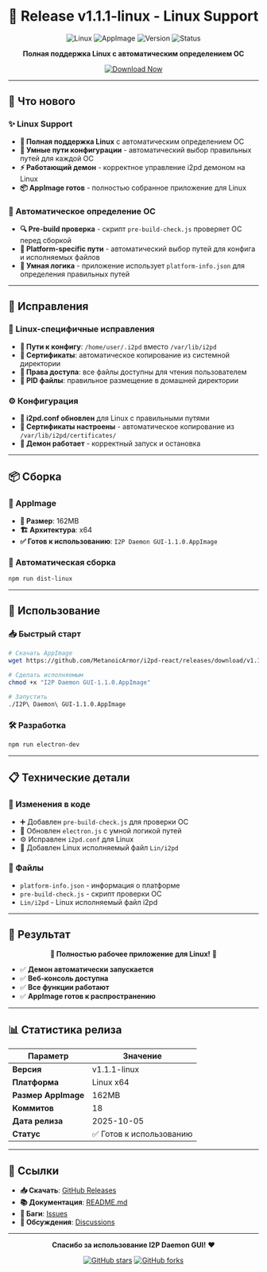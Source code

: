 # 🎉 Release v1.1.1-linux - Linux Support

<div align="center">

![Linux](https://img.shields.io/badge/Linux-x64-green?style=for-the-badge&logo=linux)
![AppImage](https://img.shields.io/badge/AppImage-162MB-orange?style=for-the-badge)
![Version](https://img.shields.io/badge/Version-1.1.1--linux-brightgreen?style=for-the-badge)
![Status](https://img.shields.io/badge/Status-Ready%20to%20Use-success?style=for-the-badge)

**Полная поддержка Linux с автоматическим определением ОС**

[![Download Now](https://img.shields.io/badge/Download-AppImage-red?style=for-the-badge&logo=download)](https://github.com/MetanoicArmor/i2pd-react/releases/tag/v1.1.1-linux)

</div>

---

## 🚀 Что нового

### ✨ Linux Support
- **🐧 Полная поддержка Linux** с автоматическим определением ОС
- **🎯 Умные пути конфигурации** - автоматический выбор правильных путей для каждой ОС
- **⚡ Работающий демон** - корректное управление i2pd демоном на Linux
- **📦 AppImage готов** - полностью собранное приложение для Linux

### 🔧 Автоматическое определение ОС
- **🔍 Pre-build проверка** - скрипт `pre-build-check.js` проверяет ОС перед сборкой
- **📁 Platform-specific пути** - автоматический выбор путей для конфига и исполняемых файлов
- **🧠 Умная логика** - приложение использует `platform-info.json` для определения правильных путей

---

## 🔧 Исправления

### 🐧 Linux-специфичные исправления
- **📂 Пути к конфигу**: `/home/user/.i2pd` вместо `/var/lib/i2pd`
- **🔐 Сертификаты**: автоматическое копирование из системной директории
- **👤 Права доступа**: все файлы доступны для чтения пользователем
- **📄 PID файлы**: правильное размещение в домашней директории

### ⚙️ Конфигурация
- **📝 i2pd.conf обновлен** для Linux с правильными путями
- **🔑 Сертификаты настроены** - автоматическое копирование из `/var/lib/i2pd/certificates/`
- **🚀 Демон работает** - корректный запуск и остановка

---

## 📦 Сборка

### 🎯 AppImage
- **📏 Размер**: 162MB
- **🏗️ Архитектура**: x64
- **✅ Готов к использованию**: `I2P Daemon GUI-1.1.0.AppImage`

### 🔄 Автоматическая сборка
```bash
npm run dist-linux
```

---

## 🚀 Использование

### 📥 Быстрый старт
```bash
# Скачать AppImage
wget https://github.com/MetanoicArmor/i2pd-react/releases/download/v1.1.1-linux/I2P\ Daemon\ GUI-1.1.0.AppImage

# Сделать исполняемым
chmod +x "I2P Daemon GUI-1.1.0.AppImage"

# Запустить
./I2P\ Daemon\ GUI-1.1.0.AppImage
```

### 🛠️ Разработка
```bash
npm run electron-dev
```

---

## 📋 Технические детали

### 🔧 Изменения в коде
- ➕ Добавлен `pre-build-check.js` для проверки ОС
- 🔄 Обновлен `electron.js` с умной логикой путей
- ⚙️ Исправлен `i2pd.conf` для Linux
- 🐧 Добавлен Linux исполняемый файл `Lin/i2pd`

### 📁 Файлы
- `platform-info.json` - информация о платформе
- `pre-build-check.js` - скрипт проверки ОС
- `Lin/i2pd` - Linux исполняемый файл i2pd

---

## 🎯 Результат

<div align="center">

**🎉 Полностью рабочее приложение для Linux!** 🚀

</div>

- ✅ **Демон автоматически запускается**
- ✅ **Веб-консоль доступна**
- ✅ **Все функции работают**
- ✅ **AppImage готов к распространению**

---

## 📊 Статистика релиза

| Параметр | Значение |
|----------|----------|
| **Версия** | v1.1.1-linux |
| **Платформа** | Linux x64 |
| **Размер AppImage** | 162MB |
| **Коммитов** | 18 |
| **Дата релиза** | 2025-10-05 |
| **Статус** | ✅ Готов к использованию |

---

## 🔗 Ссылки

- **📥 Скачать**: [GitHub Releases](https://github.com/MetanoicArmor/i2pd-react/releases/tag/v1.1.1-linux)
- **📚 Документация**: [README.md](README.md)
- **🐛 Баги**: [Issues](https://github.com/MetanoicArmor/i2pd-react/issues)
- **💬 Обсуждения**: [Discussions](https://github.com/MetanoicArmor/i2pd-react/discussions)

---

<div align="center">

**Спасибо за использование I2P Daemon GUI!** ❤️

[![GitHub stars](https://img.shields.io/github/stars/MetanoicArmor/i2pd-react?style=social)](https://github.com/MetanoicArmor/i2pd-react/stargazers)
[![GitHub forks](https://img.shields.io/github/forks/MetanoicArmor/i2pd-react?style=social)](https://github.com/MetanoicArmor/i2pd-react/network/members)

</div>
